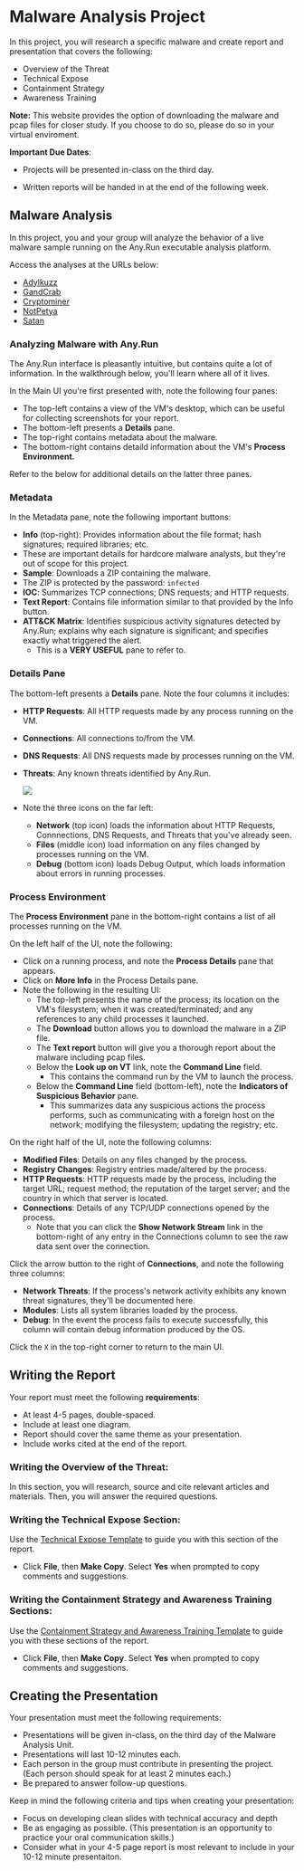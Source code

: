 # Malware Analysis Project

In this project, you will research a specific malware and create report and presentation that covers the following: 

- Overview of the Threat
- Technical Expose
- Containment Strategy
- Awareness Training

**Note:** This website provides the option of downloading the malware and pcap files for closer study. If you choose to do so, please do so in your virtual enviroment. 

**Important Due Dates**:

- Projects will be presented in-class on the third day. 

- Written reports will be handed in at the end of the following week. 

## Malware Analysis

In this project, you and your group will analyze the behavior of a live malware sample running on the Any.Run executable analysis platform.

Access the analyses at the URLs below:
- [Adylkuzz](https://app.any.run/tasks/79528004-1cb3-4b6e-9c3d-24acd7ea6812)
- [GandCrab](https://app.any.run/tasks/aa782534-ed7f-4879-9998-00c8c18aca29)
- [Cryptominer](https://app.any.run/tasks/eda9d4a5-9117-4b06-8d2b-7618305c7d26)
- [NotPetya](https://app.any.run/tasks/e6357893-f5c8-4301-b82f-7832c9862b53)
- [Satan](https://app.any.run/tasks/7557f2f9-62b6-4d7c-858d-c09a4ce90650)

### Analyzing Malware with Any.Run
The Any.Run interface is pleasantly intuitive, but contains quite a lot of information. In the walkthrough below, you'll learn where all of it lives.

In the Main UI you're first presented with, note the following four panes:
- The top-left contains a view of the VM's desktop, which can be useful for collecting screenshots for your report.
- The bottom-left presents a **Details** pane.
- The top-right contains metadata about the malware.
- The bottom-right contains detaild information about the VM's **Process Environment.**

Refer to the below for additional details on the latter three panes.

### Metadata
In the Metadata pane, note the following important buttons:
- **Info** (top-right): Provides information about the file format; hash signatures; required libraries; etc. 
- These are important details for hardcore malware analysts, but they're out of scope for this project.
- **Sample**: Downloads a ZIP containing the malware. 
- The ZIP is protected by the password: `infected`
- **IOC**: Summarizes TCP connections; DNS requests; and HTTP requests.
- **Text Report**: Contains file information similar to that provided by the Info button.
- **ATT&CK Matrix**: Identifies suspicious activity signatures detected by Any.Run; explains why each signature is significant; and specifies exactly what triggered the alert.
  - This is a **VERY USEFUL** pane to refer to.

### Details Pane
The bottom-left presents a **Details** pane. Note the four columns it includes:
- **HTTP Requests**: All HTTP requests made by any process running on the VM.
- **Connections**: All connections to/from the VM.
- **DNS Requests**: All DNS requests made by processes running on the VM.
- **Threats**: Any known threats identified by Any.Run.

  ![](Images/details.png)

- Note the three icons on the far left:
  - **Network** (top icon) loads the information about HTTP Requests, Connnections, DNS Requests, and Threats that you've already seen.
  - **Files** (middle icon) load information on any files changed by processes running on the VM.
  - **Debug** (bottom icon) loads Debug Output, which loads information about errors in running processes.

### Process Environment
The **Process Environment** pane in the bottom-right contains a list of all processes running on the VM.

On the left half of the UI, note the following:
- Click on a running process, and note the **Process Details** pane that appears.
- Click on **More Info** in the Process Details pane.
- Note the following in the resulting UI:
  - The top-left presents the name of the process; its location on the VM's filesystem; when it was created/terminated; and any references to any child processes it launched.
  - The **Download** button allows you to download the malware in a ZIP file.
  - The **Text report** button will give you a thorough report about the malware including pcap files.  
  - Below the **Look up on VT** link, note the **Command Line** field.
    - This contains the command run by the VM to launch the process.
  - Below the **Command Line** field (bottom-left), note the **Indicators of Suspicious Behavior** pane.
    - This summarizes data any suspicious actions the process performs, such as communicating with a foreign host on the network; modifying the filesystem; updating the registry; etc.

On the right half of the UI, note the following columns:
- **Modified Files**: Details on any files changed by the process.
- **Registry Changes**: Registry entries made/altered by the process.
- **HTTP Requests**: HTTP requests made by the process, including the target URL; request method; the reputation of the target server; and the country in which that server is located.
- **Connections**: Details of any TCP/UDP connections opened by the process.
  - Note that you can click the **Show Network Stream** link in the bottom-right of any entry in the Connections column to see the raw data sent over the connection.

Click the arrow button to the right of **Connections**, and note the following three columns:
- **Network Threats**: If the process's network activity exhibits any known threat signatures, they'll be documented here.
- **Modules**: Lists all system libraries loaded by the process.
- **Debug**: In the event the process fails to execute successfully, this column will contain debug information produced by the OS.

Click the `X` in the top-right corner to return to the main UI.


## Writing the Report 

Your report must meet the following **requirements**:

- At least 4-5 pages, double-spaced. 
- Include at least one diagram.
- Report should cover the same theme as your presentation.
- Include works cited at the end of the report. 


### Writing the Overview of the Threat: 

In this section, you will research, source and cite relevant articles and materials. Then, you will answer the required questions. 

### Writing the Technical Expose Section:

Use the [Technical Expose Template](https://docs.google.com/document/d/1-V77cM1akgVRu5JXuUJZXklKcQayxgSipkUeW_XRfF0/edit) to guide you with this section of the report.

  - Click **File**, then **Make Copy**. Select **Yes** when prompted to copy comments and suggestions.

### Writing the Containment Strategy and Awareness Training Sections:

Use the [Containment Strategy and Awareness Training Template](https://docs.google.com/document/d/1mX3p3fo1lDUilX3w3g1Xuqw2Bq_BVyNRm3x89wlmSH0/edit) to guide you with these sections of the report. 

  - Click **File**, then **Make Copy**. Select **Yes** when prompted to copy comments and suggestions.


## Creating the Presentation

Your presentation must meet the following requirements: 

- Presentations will be given in-class, on the third day of the Malware Analysis Unit. 
- Presentations will last 10-12 minutes each. 
- Each person in the group must contribute in presenting the project. (Each person should speak for at least 2 minutes each.)
- Be prepared to answer follow-up questions.

Keep in mind the following criteria and tips when creating your presentation: 

- Focus on developing clean slides with technical accuracy and depth
- Be as engaging as possible. (This presentation is an opportunity to practice your oral communication skills.)
- Consider what in your 4-5 page report is most relevant to include in your 10-12 minute presentaiton.

